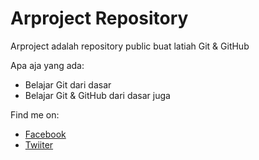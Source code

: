 
# Arproject Repository
Arproject adalah repository public buat latiah Git & GitHub

Apa aja yang ada:
- Belajar Git dari dasar
- Belajar Git & GitHub dari dasar juga

Find me on:
- [Facebook](https://www.facebook/maulanakaris)
- [Twiiter](https://twitter.com/karismaulana9)